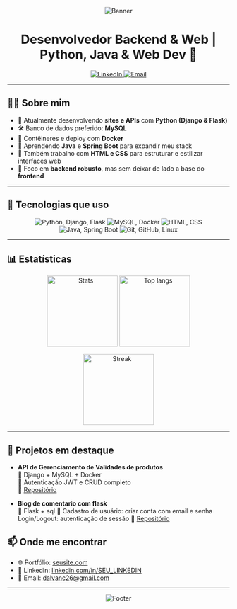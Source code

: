 <!-- Banner -->
<p align="center">
  <img src="https://capsule-render.vercel.app/api?type=waving&color=0:4b6cb7,100:182848&height=200&section=header&text=Olá,%20eu%20sou%20Dalvan%20👋&fontSize=40&fontColor=ffffff&animation=fadeIn" alt="Banner"/>
</p>

<h1 align="center">Desenvolvedor Backend & Web | Python, Java & Web Dev 🚀</h1>


<p align="center">

  <a href="https://www.linkedin.com/in/SEU_LINKEDIN/">
    <img src="https://img.shields.io/badge/LinkedIn-Dalvan-0A66C2?style=for-the-badge&logo=linkedin" alt="LinkedIn"/>
  </a>
  <a href="mailto:SEU_EMAIL">
    <img src="https://img.shields.io/badge/Email-dalvanc26@gmail.com-D14836?style=for-the-badge&logo=gmail&logoColor=white" alt="Email"/>
  </a>
</p>

---

## 👨‍💻 Sobre mim

- 🔭 Atualmente desenvolvendo **sites e APIs** com **Python (Django & Flask)**  
- 🛠️ Banco de dados preferido: **MySQL**  
- 🐳 Contêineres e deploy com **Docker**  
- 🌱 Aprendendo **Java** e **Spring Boot** para expandir meu stack
- 🎨 Também trabalho com **HTML e CSS** para estruturar e estilizar interfaces web  
- 🎯 Foco em **backend robusto**, mas sem deixar de lado a base do **frontend**  
---

## 🚀 Tecnologias que uso

<p align="center">
  <!-- Backend -->
  <img src="https://skillicons.dev/icons?i=python,django,flask&theme=dark" alt="Python, Django, Flask"/>
  <img src="https://skillicons.dev/icons?i=mysql,docker&theme=dark" alt="MySQL, Docker"/>
   <!-- Frontend -->
  <img src="https://skillicons.dev/icons?i=html,css&theme=dark" alt="HTML, CSS"/>
  <!-- Aprendendo -->
  <img src="https://skillicons.dev/icons?i=java,spring&theme=dark" alt="Java, Spring Boot"/>
  <!-- Outros -->
  <img src="https://skillicons.dev/icons?i=git,github,linux&theme=dark" alt="Git, GitHub, Linux"/>
</p>

---

## 📊 Estatísticas

<p align="center">
  <img height="160" src="https://github-readme-stats.vercel.app/api?username=dalvan-de-santos&show_icons=true&theme=radical&hide_border=true" alt="Stats"/>
  <img height="160" src="https://github-readme-stats.vercel.app/api/top-langs/?username=dalvan-de-santos&layout=compact&theme=radical&hide_border=true" alt="Top langs"/>
</p>

<p align="center">
  <img height="160" src="https://streak-stats.demolab.com/?user=SEU_USUARIO&theme=radical&hide_border=true" alt="Streak"/>
</p>

---

## 📌 Projetos em destaque

- **API de Gerenciamento de Validades de produtos**  
  🔹 Django + MySQL + Docker  
  🔹 Autenticação JWT e CRUD completo  
  🔹 [Repositório](https://github.com/dalvan-de-santos/WMS-Validade)

- **Blog de comentario com flask**  
  🔹 Flask + sql
  🔹 Cadastro de usuário: criar conta com email e senha Login/Logout: autenticação de sessão 
  🔹 [Repositório](https://github.com/dalvan-de-santos/FLASK-BLOG)

## 📫 Onde me encontrar

- 🌐 Portfólio: [seusite.com](https://dalvan1266.pythonanywhere.com/)  
- 💼 LinkedIn: [linkedin.com/in/SEU_LINKEDIN]((https://www.linkedin.com/in/dalvan-santos-42319a1b2/))  
- 📧 Email: dalvanc26@gmail.com  

---

<p align="center">
  <img src="https://capsule-render.vercel.app/api?type=waving&color=0:182848,100:4b6cb7&height=150&section=footer" alt="Footer"/>
</p>
